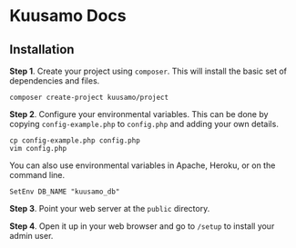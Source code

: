 Kuusamo Docs
============

Installation
------------

**Step 1**. Create your project using `composer`. This will install the basic set of dependencies and files.

    composer create-project kuusamo/project

**Step 2**. Configure your environmental variables. This can be done by copying `config-example.php` to `config.php` and adding your own details.

    cp config-example.php config.php
    vim config.php

You can also use environmental variables in Apache, Heroku, or on the command line.

    SetEnv DB_NAME "kuusamo_db"

**Step 3**. Point your web server at the `public` directory.

**Step 4**. Open it up in your web browser and go to `/setup` to install your admin user.
